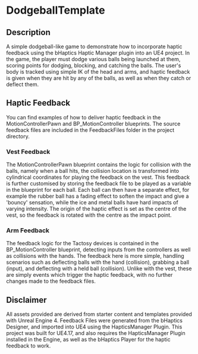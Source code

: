 # DodgeballTemplate

## Description
A simple dodgeball-like game to demonstrate how to incorporate haptic feedback using the bHaptics Haptic Manager plugin into an UE4 project.
In the game, the player must dodge various balls being launched at them, scoring points for dodging, blocking, and catching the balls.
The user's body is tracked using simple IK of the head and arms, and haptic feedback is given when they are hit by any of the balls, as well as when they catch or deflect them.

## Haptic Feedback
You can find examples of how to deliver haptic feedback in the MotionControllerPawn and BP_MotionController blueprints.
The source feedback files are included in the FeedbackFiles folder in the project directory.

### Vest Feedback
The MotionControllerPawn blueprint contains the logic for collision with the balls, namely when a ball hits, the collision location is transformed into cylindrical coordinates for playing the feedback on the vest.
This feedback is further customised by storing the feedback file to be played as a variable in the blueprint for each ball.
Each ball can then have a separate effect, for example the rubber ball has a fading effect to soften the impact and give a 'bouncy' sensation, while the ice and metal balls have hard impacts of varying intensity.
The origin of the haptic effect is set as the centre of the vest, so the feedback is rotated with the centre as the impact point.

### Arm Feedback
The feedback logic for the Tactosy devices is contained in the BP_MotionController blueprint, detecting inputs from the controllers as well as collisions with the hands.
The feedback here is more simple, handling scenarios such as deflecting balls with the hand (collision), grabbing a ball (input), and deflecting with a held ball (collision).
Unlike with the vest, these are simply events which trigger the haptic feedback, with no further changes made to the feedback files.

## Disclaimer
All assets provided are derived from starter content and templates provided with Unreal Engine 4.
Feedback Files were generated from the bHaptics Designer, and imported into UE4 using the HapticsManager Plugin.
This project was built for UE4.17, and also requires the HapticsManager Plugin installed in the Engine, as well as the bHaptics Player for the haptic feedback to work.
